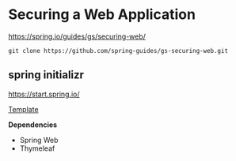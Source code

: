# Securing a Web Application #

<https://spring.io/guides/gs/securing-web/>

```shell
git clone https://github.com/spring-guides/gs-securing-web.git
```

## spring initializr ##

<https://start.spring.io/>

[Template](https://start.spring.io/#!type=maven-project&language=java&platformVersion=2.5.5&packaging=jar&jvmVersion=11&groupId=kr.tjapp&artifactId=securitydemo&name=securitydemo&description=Demo%20project%20for%20Spring%20Boot&packageName=kr.tjapp.securitydemo&dependencies=web,thymeleaf)

**Dependencies**

* Spring Web
* Thymeleaf
